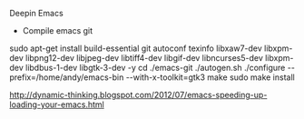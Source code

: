 Deepin Emacs

* Compile emacs git

sudo apt-get install build-essential git autoconf texinfo libxaw7-dev libxpm-dev libpng12-dev libjpeg-dev libtiff4-dev libgif-dev libncurses5-dev libxpm-dev libdbus-1-dev libgtk-3-dev -y
cd ./emacs-git
./autogen.sh
./configure --prefix=/home/andy/emacs-bin --with-x-toolkit=gtk3
make
sudo make install

http://dynamic-thinking.blogspot.com/2012/07/emacs-speeding-up-loading-your-emacs.html
